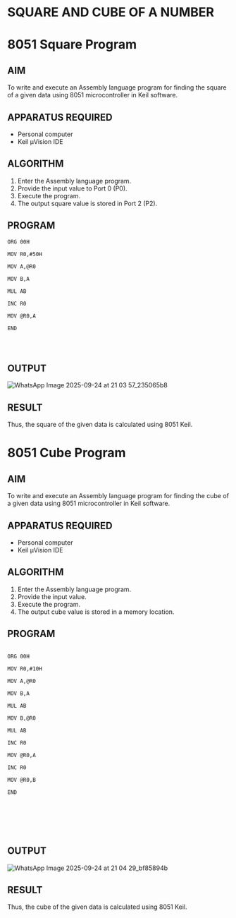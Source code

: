 # SQUARE AND CUBE OF A NUMBER
# 8051 Square  Program

## AIM
To write and execute an Assembly language program for finding the square of a given data using 8051 microcontroller in Keil software.

## APPARATUS REQUIRED
- Personal computer
- Keil μVision IDE

## ALGORITHM
1. Enter the Assembly language program.
2. Provide the input value to Port 0 (P0).
3. Execute the program.
4. The output square value is stored in Port 2 (P2).

## PROGRAM
```
ORG 00H

MOV R0,#50H

MOV A,@R0

MOV B,A

MUL AB

INC R0

MOV @R0,A

END




```

## OUTPUT

![WhatsApp Image 2025-09-24 at 21 03 57_235065b8](https://github.com/user-attachments/assets/f93cdfec-501d-456e-8990-4af5e100eca3)

## RESULT
Thus, the square of the given data is calculated using 8051 Keil.

# 8051 Cube  Program

## AIM
To write and execute an Assembly language program for finding the cube of a given data using 8051 microcontroller in Keil software.

## APPARATUS REQUIRED
- Personal computer
- Keil μVision IDE

## ALGORITHM
1. Enter the Assembly language program.
2. Provide the input value.
3. Execute the program.
4. The output cube value is stored in a memory location.

## PROGRAM
```

ORG 00H

MOV R0,#10H

MOV A,@R0

MOV B,A

MUL AB

MOV B,@R0

MUL AB

INC R0

MOV @R0,A

INC R0

MOV @R0,B

END







```


## OUTPUT

![WhatsApp Image 2025-09-24 at 21 04 29_bf85894b](https://github.com/user-attachments/assets/cad0357d-7f81-4e82-98d2-4c570f85268b)

## RESULT
Thus, the cube of the given data is calculated using 8051 Keil.
